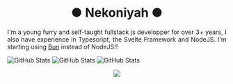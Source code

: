 <h1 align="center">● Nekoniyah ● </h1>

<p align="justify">I'm a young furry and self-taught fullstack js developper for over 3+ years, I also have experience in Typescript, the Svelte Framework and NodeJS. I'm starting using <a href="https://bun.sh/">Bun</a> instead of NodeJS!!</p>

![GitHub Stats](https://github-readme-streak-stats.herokuapp.com/?username=nekoniyah&theme=default&hide_border=true) ![GitHub Stats](https://github-readme-stats.vercel.app/api?user=nekoniyah&theme=default&show_icons=true&hide_border=true&count_private=true)
![GitHub Stats](https://github-readme-stats.vercel.app/api/top-langs/?username=nekoniyah&theme=default&show_icons=true&hide_border=true&layout=compact)

<p align="center">
  <a href="https://skillicons.dev">
    <img src="https://skillicons.dev/icons?i=svelte,nodejs,figma,discord,discordjs,github,js,ts,npm,sass,vscode&theme=dark" />
  </a>
</p>
